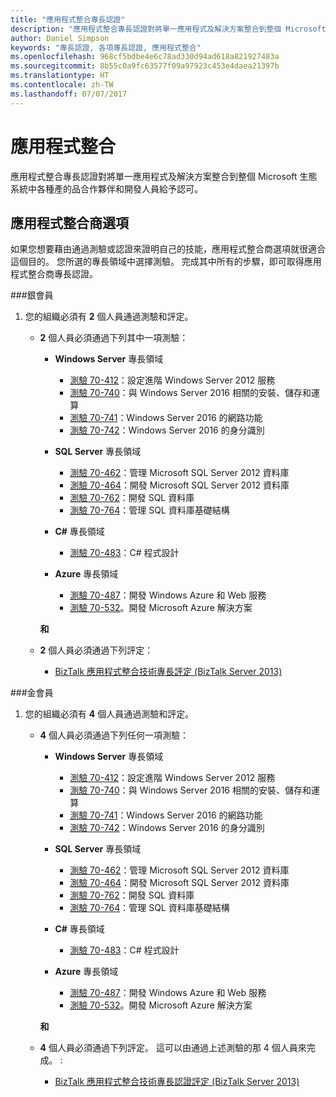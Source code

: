 ```yaml
---
title: "應用程式整合專長認證"
description: "應用程式整合專長認證對將單一應用程式及解決方案整合到整個 Microsoft 生態系統中各種產的品合作夥伴和開發人員給予認可。"
author: Daniel Simpson
keywords: "專長認證, 各項專長認證, 應用程式整合"
ms.openlocfilehash: 968cf5bdbe4e6c78ad330d94ad618a821927483a
ms.sourcegitcommit: 8b55c0a9fc63577f09a97923c453e4daea21397b
ms.translationtype: HT
ms.contentlocale: zh-TW
ms.lasthandoff: 07/07/2017
---
```

# <a name="application-integration"></a>應用程式整合 
應用程式整合專長認證對將單一應用程式及解決方案整合到整個 Microsoft 生態系統中各種產的品合作夥伴和開發人員給予認可。 

## <a name="application-integrator-option"></a>應用程式整合商選項

如果您想要藉由通過測驗或認證來證明自己的技能，應用程式整合商選項就很適合這個目的。 您所選的專長領域中選擇測驗。 完成其中所有的步驟，即可取得應用程式整合商專長認證。

###<a name="silver"></a>銀會員
1. 您的組織必須有 **2** 個人員通過測驗和評定。

    - **2** 個人員必須通過下列其中一項測驗：

        - **Windows Server** 專長領域
            - [測驗 70-412](https://www.microsoft.com/en-us/learning/exam-70-412.aspx)：設定進階 Windows Server 2012 服務
            - [測驗 70-740](https://www.microsoft.com/en-us/learning/exam-70-740.aspx)：與 Windows Server 2016 相關的安裝、儲存和運算
            - [測驗 70-741](https://www.microsoft.com/en-us/learning/exam-70-741.aspx)：Windows Server 2016 的網路功能
            - [測驗 70-742](https://www.microsoft.com/en-us/learning/exam-70-742.aspx)：Windows Server 2016 的身分識別

        - **SQL Server** 專長領域

            - [測驗 70-462](https://www.microsoft.com/en-us/learning/exam-70-462.aspx)：管理 Microsoft SQL Server 2012 資料庫
            - [測驗 70-464](https://www.microsoft.com/en-us/learning/exam-70-464.aspx)：開發 Microsoft SQL Server 2012 資料庫
            - [測驗 70-762](https://www.microsoft.com/en-us/learning/exam-70-762.aspx)：開發 SQL 資料庫
            - [測驗 70-764](https://www.microsoft.com/en-us/learning/exam-70-764.aspx)：管理 SQL 資料庫基礎結構

        - **C#** 專長領域 

            - [測驗 70-483](https://www.microsoft.com/en-us/learning/exam-70-483.aspx)：C# 程式設計

        - **Azure** 專長領域

            - [測驗 70-487](https://www.microsoft.com/en-us/learning/exam-70-487.aspx)：開發 Windows Azure 和 Web 服務
            - [測驗 70-532](https://www.microsoft.com/en-us/learning/exam-70-532.aspx)。開發 Microsoft Azure 解決方案

        **和**

    - **2** 個人員必須通過下列評定：

        - [BizTalk 應用程式整合技術專長評定 (BizTalk Server 2013)](https://partneruniversity.microsoft.com/?whr=uri:MicrosoftAccount&courseId=12286&scoId=Id3XwITSB_2805299993)

###<a name="gold"></a>金會員
1. 您的組織必須有 **4** 個人員通過測驗和評定。

    - **4** 個人員必須通過下列任何一項測驗：

        - **Windows Server** 專長領域

            - [測驗 70-412](https://www.microsoft.com/en-us/learning/exam-70-412.aspx)：設定進階 Windows Server 2012 服務
            - [測驗 70-740](https://www.microsoft.com/en-us/learning/exam-70-740.aspx)：與 Windows Server 2016 相關的安裝、儲存和運算
            - [測驗 70-741](https://www.microsoft.com/en-us/learning/exam-70-741.aspx)：Windows Server 2016 的網路功能
            - [測驗 70-742](https://www.microsoft.com/en-us/learning/exam-70-742.aspx)：Windows Server 2016 的身分識別

        - **SQL Server** 專長領域

            - [測驗 70-462](https://www.microsoft.com/en-us/learning/exam-70-462.aspx)：管理 Microsoft SQL Server 2012 資料庫
            - [測驗 70-464](https://www.microsoft.com/en-us/learning/exam-70-464.aspx)：開發 Microsoft SQL Server 2012 資料庫
            - [測驗 70-762](https://www.microsoft.com/en-us/learning/exam-70-762.aspx)：開發 SQL 資料庫
            - [測驗 70-764](https://www.microsoft.com/en-us/learning/exam-70-764.aspx)：管理 SQL 資料庫基礎結構

        - **C#** 專長領域 

            - [測驗 70-483](https://www.microsoft.com/en-us/learning/exam-70-483.aspx)：C# 程式設計

        - **Azure** 專長領域

            - [測驗 70-487](https://www.microsoft.com/en-us/learning/exam-70-487.aspx)：開發 Windows Azure 和 Web 服務
            - [測驗 70-532](https://www.microsoft.com/en-us/learning/exam-70-532.aspx)。開發 Microsoft Azure 解決方案

        **和**

    - **4** 個人員必須通過下列評定。 這可以由通過上述測驗的那 4 個人員來完成。 :

        - [BizTalk 應用程式整合技術專長認證評定 (BizTalk Server 2013)](https://partneruniversity.microsoft.com/?whr=uri:MicrosoftAccount&courseId=12286&scoId=Id3XwITSB_2805299993)

